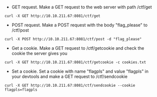 - GET request. Make a GET request to the web server with path /ctf/get

`curl -X GET http://10.10.211.67:8081/ctf/get`

- POST request. Make a POST request with the body "flag_please" to /ctf/post

`curl -X POST http://10.10.211.67:8081/ctf/post -d "flag_please"`

- Get a cookie. Make a GET request to /ctf/getcookie and check the cookie the server gives you

`curl -X GET http://10.10.211.67:8081/ctf/getcookie -c cookies.txt `

- Set a cookie. Set a cookie with name "flagpls" and value "flagpls" in your devtools and make a GET request to /ctf/sendcookie

`curl -X GET http://10.10.211.67:8081/ctf/sendcookie --cookie flagpls=flagpls`
